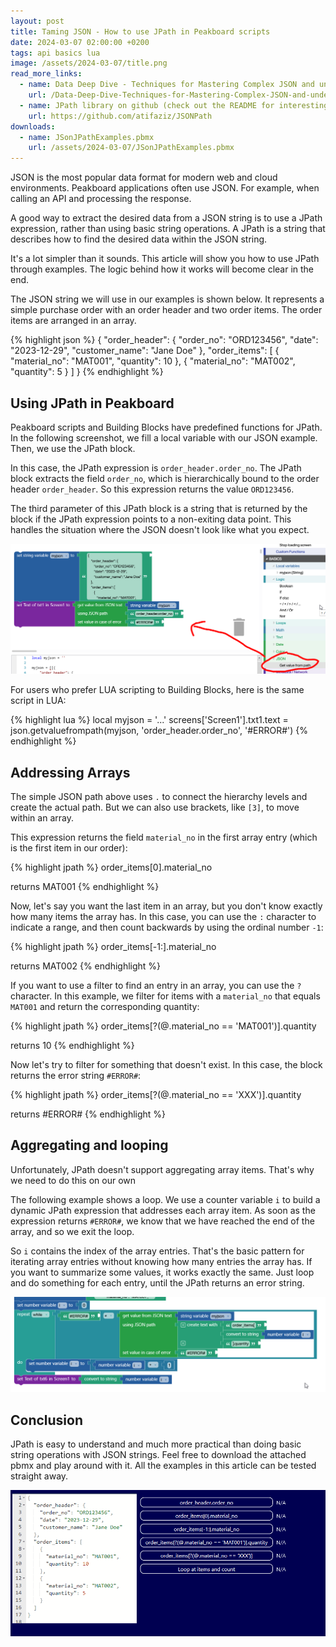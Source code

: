 ```yaml
---
layout: post
title: Taming JSON - How to use JPath in Peakboard scripts
date: 2024-03-07 02:00:00 +0200
tags: api basics lua
image: /assets/2024-03-07/title.png
read_more_links:
  - name: Data Deep Dive - Techniques for Mastering Complex JSON and understand that Global Warming is real
    url: /Data-Deep-Dive-Techniques-for-Mastering-Complex-JSON-and-understand-that-Global-Warming-is-real.html
  - name: JPath library on github (check out the README for interesting details)
    url: https://github.com/atifaziz/JSONPath
downloads:
  - name: JSonJPathExamples.pbmx
    url: /assets/2024-03-07/JSonJPathExamples.pbmx
---
```


JSON is the most popular data format for modern web and cloud environments. Peakboard applications often use JSON. For example, when calling an API and processing the response.

A good way to extract the desired data from a JSON string is to use a JPath expression, rather than using basic string operations. A JPath is a string that describes how to find the desired data within the JSON string.

It's a lot simpler than it sounds. This article will show you how to use JPath through examples. The logic behind how it works will become clear in the end.

The JSON string we will use in our examples is shown below. It represents a simple purchase order with an order header and two order items. The order items are arranged in an array.

{% highlight json %}
{
    "order_header": {
        "order_no": "ORD123456",
        "date": "2023-12-29",
        "customer_name": "Jane Doe"
    },
    "order_items": [
        {
            "material_no": "MAT001",
            "quantity": 10
        },
        {
            "material_no": "MAT002",
            "quantity": 5
        }
    ]
}
{% endhighlight %}

## Using JPath in Peakboard

Peakboard scripts and Building Blocks have predefined functions for JPath. In the following screenshot, we fill a local variable with our JSON example. Then, we use the JPath block.

In this case, the JPath expression is `order_header.order_no`. The JPath block extracts the field `order_no`, which is hierarchically bound to the order header `order_header`. So this expression returns the value `ORD123456`.

The third parameter of this JPath block is a string that is returned by the block if the JPath expression points to a non-exiting data point. This handles the situation where the JSON doesn't look like what you expect.

![image](/assets/2024-03-07/010.png)

For users who prefer LUA scripting to Building Blocks, here is the same script in LUA:

{% highlight lua %}
local myjson = '...'
screens['Screen1'].txt1.text = json.getvaluefrompath(myjson, 'order_header.order_no', '#ERROR#')
{% endhighlight %}

## Addressing Arrays

The simple JSON path above uses `.` to connect the hierarchy levels and create the actual path. But we can also use brackets, like `[3]`, to move within an array.

This expression returns the field `material_no` in the first array entry (which is the first item in our order):

{% highlight jpath %}
order_items[0].material_no

returns MAT001
{% endhighlight %}

Now, let's say you want the last item in an array, but you don't know exactly how many items the array has. In this case, you can use the `:` character to indicate a range, and then count backwards by using the ordinal number `-1`:

{% highlight jpath %}
order_items[-1:].material_no

returns MAT002
{% endhighlight %}

If you want to use a filter to find an entry in an array, you can use the `?` character. In this example, we filter for items with a `material_no` that equals `MAT001` and return the corresponding quantity:

{% highlight jpath %}
order_items[?(@.material_no == 'MAT001')].quantity

returns 10
{% endhighlight %}

Now let's try to filter for something that doesn't exist. In this case, the block returns the error string `#ERROR#`:

{% highlight jpath %}
order_items[?(@.material_no == 'XXX')].quantity

returns #ERROR#
{% endhighlight %}

## Aggregating and looping

Unfortunately, JPath doesn't support aggregating array items. That's why we need to do this on our own

The following example shows a loop. We use a counter variable `i` to build a dynamic JPath expression that addresses each array item. As soon as the expression returns `#ERROR#`, we know that we have reached the end of the array, and so we exit the loop.

So `i` contains the index of the array entries. That's the basic pattern for iterating array entries without knowing how many entries the array has. If you want to summarize some values, it works exactly the same. Just loop and do something for each entry, until the JPath returns an error string.

![image](/assets/2024-03-07/020.png)

## Conclusion

JPath is easy to understand and much more practical than doing basic string operations with JSON strings. Feel free to download the attached pbmx and play around with it. All the examples in this article can be tested straight away.

![image](/assets/2024-03-07/result.gif)

